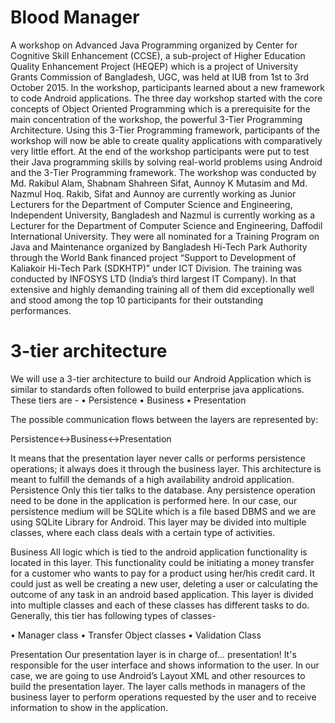 # Blood Manager

A workshop on Advanced Java Programming organized by Center for Cognitive Skill Enhancement (CCSE), a sub-project of Higher Education Quality Enhancement Project (HEQEP) which is a project of University Grants Commission of Bangladesh, UGC, was held at IUB from 1st to 3rd October 2015.
In the workshop, participants learned about a new framework to code Android applications. The three day workshop started with the core concepts of Object Oriented Programming which is a prerequisite for the main concentration of the workshop, the powerful 3-Tier Programming Architecture. Using this 3-Tier Programming framework, participants of the workshop will now be able to create quality applications with comparatively very little effort. At the end of the workshop participants were put to test their Java programming skills by solving real-world problems using Android and the 3-Tier Programming framework.
The workshop was conducted by Md. Rakibul Alam, Shabnam Shahreen Sifat, Aunnoy K Mutasim and Md. Nazmul Hoq. Rakib, Sifat and Aunnoy are currently working as Junior Lecturers for the Department of Computer Science and Engineering, Independent University, Bangladesh and Nazmul is currently working as a Lecturer for the Department of Computer Science and Engineering, Daffodil International University. They were all nominated for a Training Program on Java and Maintenance organized by Bangladesh Hi-Tech Park Authority through the World Bank financed project “Support to Development of Kaliakoir Hi-Tech Park (SDKHTP)” under ICT Division. The training was conducted by INFOSYS LTD (India’s third largest IT Company). In that extensive and highly demanding training all of them did exceptionally well and stood among the top 10 participants for their outstanding performances.


# 3-tier architecture


We will use a 3-tier architecture to build our Android Application which is similar to standards often followed to build enterprise java applications.
These tiers are - 
•	Persistence
•	Business
•	Presentation

The possible communication flows between the layers are represented by:

Persistence<->Business<->Presentation


It means that the presentation layer never calls or performs persistence operations; it always does it through the business layer. This architecture is meant to fulfill the demands of a high availability android application.
Persistence
Only this tier talks to the database. Any persistence operation need to be done in the application is performed here. In our case, our persistence medium will be SQLite which is a file based DBMS and we are using SQLite Library for Android. This layer may be divided into multiple classes, where each class deals with a certain type of activities. 

Business
All logic which is tied to the android application functionality is located in this layer. This functionality could be initiating a money transfer for a customer who wants to pay for a product using her/his credit card. It could just as well be creating a new user, deleting a user or calculating the outcome of any task in an android based application.
This layer is divided into multiple classes and each of these classes has different tasks to do. Generally, this tier has following types of classes- 

•	Manager class
•	Transfer Object classes
•	Validation Class

Presentation
Our presentation layer is in charge of... presentation! It's responsible for the user interface and shows information to the user. In our case, we are going to use Android’s Layout XML and other resources to build the presentation layer.
The layer calls methods in managers of the business layer to perform operations requested by the user and to receive information to show in the application. 
